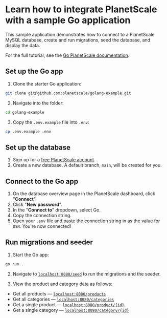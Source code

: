 # Learn how to integrate PlanetScale with a sample Go application

This sample application demonstrates how to connect to a PlanetScale MySQL database, create and run migrations, seed the database, and display the data.

For the full tutorial, see the [Go PlanetScale documentation](https://docs.planetscale.com/tutorials/connect-go-app).

## Set up the Go app

1. Clone the starter Go application:

```bash
git clone git@github.com:planetscale/golang-example.git
```

2. Navigate into the folder:

```bash
cd golang-example
```

3. Copy the `.env.example` file into `.env`:

```bash
cp .env.example .env
``` 

## Set up the database

1. Sign up for a [free PlanetScale account](https://app.planetscale.com/sign-up).
2. Create a new database. A default branch, `main`, will be created for you.

## Connect to the Go app

1. On the database overview page in the PlanetScale dashboard, click "**Connect**".
2. Click "**New password**".
3. In the "**Connect to**" dropdown, select Go.
4. Copy the connection string.
5. Open your `.env` file and paste the connection string in as the value for `DSN`. You're now connected!

## Run migrations and seeder

1. Start the Go app:

```bash
go run .
```

2. Navigate to [`localhost:8080/seed`](http://localhost:8080/seed) to run the migrations and the seeder.
 
3. View the product and category data as follows:

- Get all products &mdash; [`localhost:8080/products`](http://localhost:8080/products)
- Get all categories &mdash; [`localhost:8080/categories`](http://localhost:8080/categories)
- Get a single product &mdash; [`localhost:8080/product/{id}`](http://localhost:8080/products/1)
- Get a single category &mdash; [`localhost:8080/category/{id}`](http://localhost:8080/categories/1)

